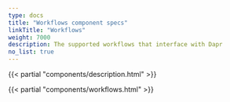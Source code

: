 ```yaml
---
type: docs
title: "Workflows component specs"
linkTitle: "Workflows"
weight: 7000
description: The supported workflows that interface with Dapr
no_list: true
---
```


{{< partial "components/description.html" >}}

{{< partial "components/workflows.html" >}}
